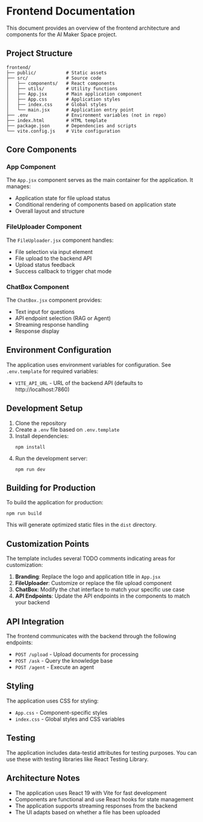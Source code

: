 # Frontend Documentation

This document provides an overview of the frontend architecture and components for the AI Maker Space project.

## Project Structure

```
frontend/
├── public/           # Static assets
├── src/              # Source code
│   ├── components/   # React components
│   ├── utils/        # Utility functions
│   ├── App.jsx       # Main application component
│   ├── App.css       # Application styles
│   ├── index.css     # Global styles
│   └── main.jsx      # Application entry point
├── .env              # Environment variables (not in repo)
├── index.html        # HTML template
├── package.json      # Dependencies and scripts
└── vite.config.js    # Vite configuration
```

## Core Components

### App Component

The `App.jsx` component serves as the main container for the application. It manages:

- Application state for file upload status
- Conditional rendering of components based on application state
- Overall layout and structure

### FileUploader Component

The `FileUploader.jsx` component handles:

- File selection via input element
- File upload to the backend API
- Upload status feedback
- Success callback to trigger chat mode

### ChatBox Component

The `ChatBox.jsx` component provides:

- Text input for questions
- API endpoint selection (RAG or Agent)
- Streaming response handling
- Response display

## Environment Configuration

The application uses environment variables for configuration. See `.env.template` for required variables:

- `VITE_API_URL` - URL of the backend API (defaults to http://localhost:7860)

## Development Setup

1. Clone the repository
2. Create a `.env` file based on `.env.template`
3. Install dependencies:
   ```
   npm install
   ```
4. Run the development server:
   ```
   npm run dev
   ```

## Building for Production

To build the application for production:

```
npm run build
```

This will generate optimized static files in the `dist` directory.

## Customization Points

The template includes several TODO comments indicating areas for customization:

1. **Branding**: Replace the logo and application title in `App.jsx`
2. **FileUploader**: Customize or replace the file upload component
3. **ChatBox**: Modify the chat interface to match your specific use case
4. **API Endpoints**: Update the API endpoints in the components to match your backend

## API Integration

The frontend communicates with the backend through the following endpoints:

- `POST /upload` - Upload documents for processing
- `POST /ask` - Query the knowledge base
- `POST /agent` - Execute an agent

## Styling

The application uses CSS for styling:

- `App.css` - Component-specific styles
- `index.css` - Global styles and CSS variables

## Testing

The application includes data-testid attributes for testing purposes. You can use these with testing libraries like React Testing Library.

## Architecture Notes

- The application uses React 19 with Vite for fast development
- Components are functional and use React hooks for state management
- The application supports streaming responses from the backend
- The UI adapts based on whether a file has been uploaded 